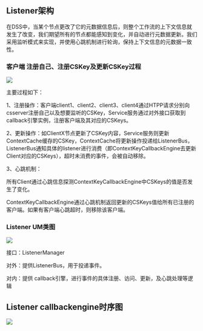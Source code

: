 ## **Listener架构**

在DSS中，当某个节点更改了它的元数据信息后，则整个工作流的上下文信息就发生了改变，我们期望所有的节点都能感知到变化，并自动进行元数据更新。我们采用监听模式来实现，并使用心跳机制进行轮询，保持上下文信息的元数据一致性。

### **客户端 注册自己、注册CSKey及更新CSKey过程**

![](/Images-zh/Architecture/Public_Enhancement_Service/ContextService/linkis-contextservice-listener-01.png)

主要过程如下：

1、注册操作：客户端client1、client2、client3、client4通过HTPP请求分别向csserver注册自己以及想要监听的CSKey，Service服务通过对外接口获取到callback引擎实例，注册客户端及其对应的CSKeys。

2、更新操作：如ClientX节点更新了CSKey内容，Service服务则更新ContextCache缓存的CSKey，ContextCache将更新操作投递给ListenerBus，ListenerBus通知具体的listener进行消费（即ContextKeyCallbackEngine去更新Client对应的CSKeys），超时未消费的事件，会被自动移除。

3、心跳机制：

所有Client通过心跳信息探测ContextKeyCallbackEngine中CSKeys的值是否发生了变化。

ContextKeyCallbackEngine通过心跳机制返回更新的CSKeys值给所有已注册的客户端。如果有客户端心跳超时，则移除该客户端。

### **Listener UM类图**

![](/Images-zh/Architecture/Public_Enhancement_Service/ContextService/linkis-contextservice-search-02.png)

接口：ListenerManager

对外：提供ListenerBus，用于投递事件。

对内：提供 callback引擎，进行事件的具体注册、访问、更新，及心跳处理等逻辑

## **Listener callbackengine时序图**

![](/Images-zh/Architecture/Public_Enhancement_Service/ContextService/linkis-contextservice-search-03.png)
